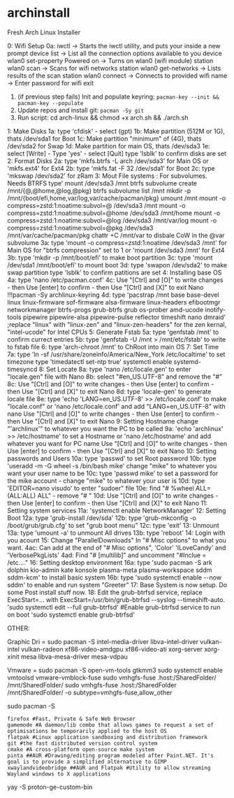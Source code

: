 # archinstall
Fresh Arch Linux Installer

0: Wifi Setup
	0a: iwctl									-> Starts the iwctl utility, and puts your inside a new prompt
	device list								-> List all the connection options available to you
	device wlan0 set-property Powered on    -> Turns on wlan0 (wifi module)
	station wlan0 scan						-> Scans for wifi networks
	station wlan0 get-networks				-> Lists results of the scan
	station wlan0 connect <wifi-name>     	-> Connects to provided wifi name
	<Enter you wifi password>				-> Enter password for wifi
	exit									

1. (if previous step fails) Init and populate keyring: `pacman-key --init && pacman-key --populate`
2. Update repos and install git: `pacman -Sy git`
3. Run script: cd arch-linux && chmod +x arch.sh && ./arch.sh


1: Make Disks
	1a: type 'cfdisk' - select (gpt)
	1b: Make partition (512M or 1G), thats /dev/sda1 for Boot
	1c: Make partition "minimum" of (4G), thats /dev/sda2 for Swap
	1d: Make partition for main OS, thats /dev/sda3
	1e: select [Write] - Type 'yes' - select [Quit]
	type 'lsblk' to confirm disks are set
2: Format Disks
	2a: type 'mkfs.btrfs -L arch /dev/sda3' for Main OS
			or 'mkfs.ext4' for Ext4
	2b: type 'mkfs.fat -F 32 /dev/sda1' for Boot
	2c: type 'mkswap /dev/sda2' for zRam
3: Mout File systems
	: For subvolumes. Needs BTRFS
			type'
				mount /dev/sda3 /mnt
				btrfs subvolume create /mnt/{@,@home,@log,@pkg}
				btrfs subvolume list /mnt
				mkdir -p /mnt/{boot/efi,home,var/log,var/cache/pacman/pkg}
				umount /mnt
				mount -o compress=zstd:1:noatime:subvol=@ /dev/sda3 /mnt
				mount -o compress=zstd:1:noatime:subvol=@home /dev/sda3 /mnt/home
				mount -o compress=zstd:1:noatime:subvol=@log /dev/sda3 /mnt/var/log
				mount -o compress=zstd:1:noatime:subvol=@pkg /dev/sda3 /mnt/var/cache/pacman/pkg
				chattr +C /mnt/var to disbale CoW in the @var subvolume
	3a: type 'mount -o compress=zstd:1:noatime /dev/sda3 /mnt' for Main OS for "btrfs compression" set to 1
		or 'mount /dev/sda3 /mnt' for Ext4
	3b: type 'mkdir -p /mnt/boot/efi' to make boot partition
	3c: type 'mount /dev/sda1 /mnt/boot/efi' to mount boot
	3d: type 'swapon /dev/sda2' to make swap partition
	type 'lsblk' to confirm patitions are set
4: Installing base OS
	4a: type 'nano /etc/pacman.conf'
	4c: Use "[Ctrl] and [O]" to write changes - then Use [enter] to confirm - then Use "[Ctrl] and [X]" to exit Nano
	!!!pacman -Sy archlinux-keyring
	4d: type 'pacstrap /mnt base base-devel linux linux-firmware sof-firmware alsa-firmware linux-headers
		efibootmgr networkmanager btrfs-progs grub-btrfs grub os-prober amd-ucode inotify-tools pipewire pipewire-alsa pipewire-pulse reflector timeshift nano dmraid'
		;replace "linux" with "linux-zen" and "linux-zen-headers" for the zen kernal, "intel-ucode" for Intel CPUs
5: Generate Fstab
	5a: type 'genfstab /mnt' to confirm currect entries
	5b: type 'genfstab -U /mnt > /mnt/etc/fstab' to write to fstab file
6: type 'arch-chroot /mnt' to ChRoot into main OS
7: Set Time
	7a: type 'ln -sf /usr/share/zoneinfo/America/New_York /etc/localtime' to set timezone
	type 'timedatectl set-ntp true'
	systemctl enable systemd-timesyncd
8: Set Locate
	8a: type 'nano /etc/locale.gen' to enter "locale.gen" file with Nano
	8b: select "#en_US.UTF-8" and remove the "#"
	8c: Use "[Ctrl] and [O]" to write changes - then Use [enter] to confirm - then Use "[Ctrl] and [X]" to exit Nano
	8d: type 'locale-gen' to generate locale file
	8e: type 'echo 'LANG=en_US.UTF-8' >> /etc/locale.conf' to make "locale.conf"
		or 'nano /etc/locale.conf' and add "LANG=en_US.UTF-8" with nano
		Use "[Ctrl] and [O]" to write changes - then Use [enter] to confirm - then Use "[Ctrl] and [X]" to exit Nano
9: Setting Hostname
	change "'archlinux'" to whatever you want the PC to be called
	9a: 'echo 'archlinux' >> /etc/hostname' to set a Hostname
		or 'nano /etc/hostname' and add whatever you want for PC name
		Use "[Ctrl] and [O]" to write changes - then Use [enter] to confirm - then Use "[Ctrl] and [X]" to exit Nano
10: Setting passwords and Users
	10a: type 'passwd' to set Root password
	10b: type 'useradd -m -G wheel -s /bin/bash mike'
		change "mike" to whatever you want your user name to be
	10c: type 'passwd mike' to set a password for the mike account - change "mike" to whatever your user is
	10d: type 'EDITOR=nano visudo' to enter "sudoer" file
	10e: find "# %wheel ALL=(ALL:ALL) ALL" - remove "# "
	10d: Use "[Ctrl] and [O]" to write changes - then Use [enter] to confirm - then Use "[Ctrl] and [X]" to exit Nano
11: Setting system services
	11a: 'systemctl enable NetworkManager'
12: Setting Boot
	12a: type 'grub-install /dev/sda'
	12b: type 'grub-mkconfig -o /boot/grub/grub.cfg' to set "grub boot menu"
12c: type 'exit'
13: Unmount
	13a: type 'umount -a' to unmount All drives
	13b: type 'reboot'
14: Login with you acount
15: Change "ParallelDownloads" In "# Misc options" to what you want.
	4ac: Can add at the end of "# Misc options", 'Color' 'ILoveCandy' and 'VerbosePkgLists'
	4ad: Find "# [multilib]" and uncomment "#Inclue = /etc...."
16: Setting desktop environment
	16a: type 'sudo pacman -S ark dolphin kio-admin kate konsole plasma-meta plasma-workspace sddm sddm-kcm' to install basic system
	16b: type 'sudo systemctl enable --now sddm' to enable and run system "Greeter"
17: Base System is now setup. Do some Post install stuff now.
18: 
	Edit the grub-btrfsd service, replace ExecStart=... with ExecStart=/usr/bin/grub-btrfsd --syslog --timeshift-auto.
	'sudo systemctl edit --full grub-btrfsd'
	#Enable grub-btrfsd service to run on boot
	'sudo systemctl enable grub-btrfsd'

OTHER:

Graphic Dri = sudo pacman -S intel-media-driver libva-intel-driver vulkan-intel vulkan-radeon xf86-video-amdgpu xf86-video-ati
	xorg-server xorg-xinit mesa libva-mesa-driver mesa-vdpau

Vmware = sudo pacman -S open-vm-tools gtkmm3
		sudo systemctl enable vmtoolsd vmware-vmblock-fuse
		sudo vmhgfs-fuse .host:/SharedFolder/ /mnt/SharedFolder/
		sudo vmhgfs-fuse .host:/SharedFolder /mnt/SharedFolder/ -o subtype=vmhgfs-fuse,allow_other

sudo pacman -S 
	  
	firefox #Fast, Private & Safe Web Browser
	gamemode #A daemon/lib combo that allows games to request a set of optimisations be temporarily applied to the host OS
	flatpak #Linux application sandboxing and distribution framework
	git #the fast distributed version control system
	cmake #A cross-platform open-source make system
	pinta ##AUR #Drawing/editing program modeled after Paint.NET. It's goal is to provide a simplified alternative to GIMP
	xwaylandvideobridge ##AUR and Flatpak #Utility to allow streaming Wayland windows to X applications
		
yay -S proton-ge-custom-bin
